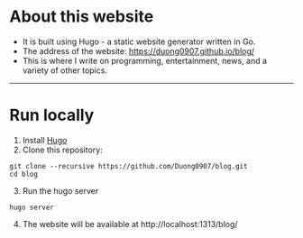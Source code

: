 # About this website
- It is built using Hugo - a static website generator written in Go.
- The address of the website: https://duong0907.github.io/blog/
- This is where I write on programming, entertainment, news, and a variety of other topics.
---
# Run locally
1. Install [Hugo](https://gohugo.io/installation/)
2. Clone this repository:
```
git clone --recursive https://github.com/Duong0907/blog.git
cd blog
```
3. Run the hugo server
```
hugo server
```
4. The website will be available at http://localhost:1313/blog/